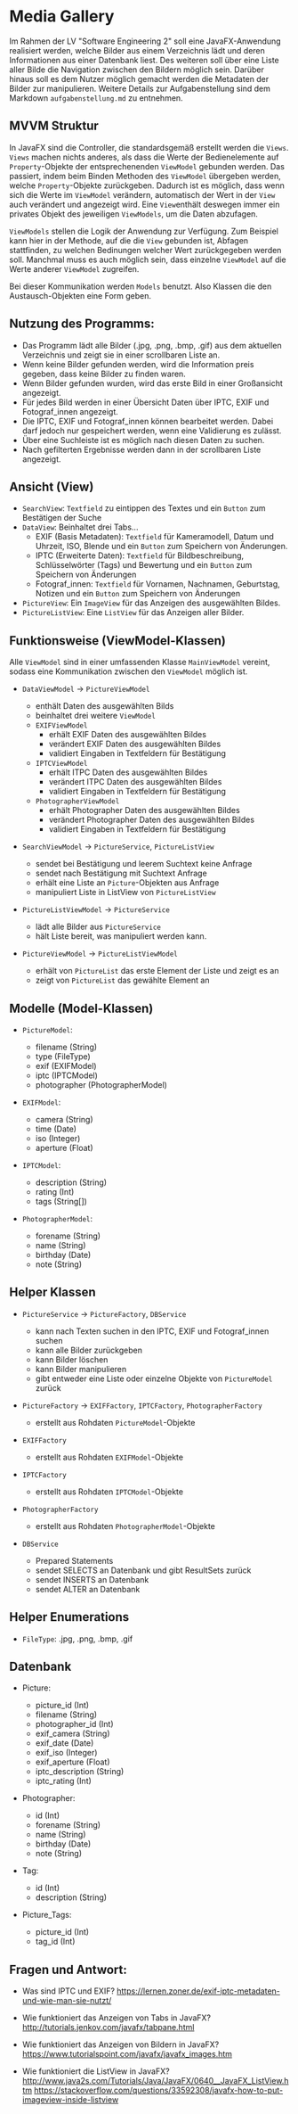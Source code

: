 # Media Gallery

Im Rahmen der LV "Software Engineering 2" soll eine JavaFX-Anwendung realisiert werden, welche Bilder aus einem Verzeichnis
lädt und deren Informationen aus einer Datenbank liest. Des weiteren soll über eine Liste aller Bilde die Navigation zwischen
den Bildern möglich sein. Darüber hinaus soll es dem Nutzer möglich gemacht werden die Metadaten der Bilder zur manipulieren.
Weitere Details zur Aufgabenstellung sind dem Markdown `aufgabenstellung.md` zu entnehmen. 

## MVVM Struktur
In JavaFX sind die Controller, die standardsgemäß erstellt werden die `Views`. 
`Views` machen nichts anderes, als dass die Werte der Bedienelemente auf `Property`-Objekte 
der entsprechenenden `ViewModel` gebunden werden. Das passiert, indem beim Binden Methoden des `ViewModel` übergeben werden,
welche `Property`-Objekte zurückgeben. 
Dadurch ist es möglich, dass wenn sich die Werte im  `ViewModel` verändern, automatisch der Wert in der 
`View` auch verändert und angezeigt wird. Eine `View`enthält deswegen immer ein privates Objekt des 
jeweiligen `ViewModels`, um die Daten abzufagen.

`ViewModels` stellen die Logik der Anwendung zur Verfügung. Zum Beispiel kann hier in der Methode, auf die
die `View` gebunden ist, Abfagen stattfinden, zu welchen Bedinungen welcher Wert zurückgegeben werden soll.
Manchmal muss es auch möglich sein, dass einzelne `ViewModel` auf die Werte anderer `ViewModel` zugreifen.

Bei dieser Kommunikation werden `Models` benutzt. Also Klassen die den Austausch-Objekten eine Form geben. 

## Nutzung des Programms:
* Das Programm lädt alle Bilder (.jpg, .png, .bmp, .gif) aus dem aktuellen Verzeichnis und zeigt sie in einer scrollbaren Liste an.
* Wenn keine Bilder gefunden werden, wird die Information preis gegeben, dass keine Bilder zu finden waren.
* Wenn Bilder gefunden wurden, wird das erste Bild in einer Großansicht angezeigt.
* Für jedes Bild werden in einer Übersicht Daten über IPTC, EXIF und Fotograf_innen angezeigt.
* Die IPTC, EXIF und Fotograf_innen können bearbeitet werden. Dabei darf jedoch nur gespeichert werden, wenn eine Validierung es zulässt.
* Über eine Suchleiste ist es möglich nach diesen Daten zu suchen.
* Nach gefilterten Ergebnisse werden dann in der scrollbaren Liste angezeigt.

## Ansicht (View)
* `SearchView`: `Textfield` zu eintippen des Textes und ein `Button` zum Bestätigen der Suche
* `DataView`: Beinhaltet drei Tabs...
    * EXIF (Basis Metadaten): `Textfield` für Kameramodell, Datum und Uhrzeit, ISO, Blende und ein `Button` zum Speichern von Änderungen.
    * IPTC (Erweiterte Daten): `Textfield` für Bildbeschreibung, Schlüsselwörter (Tags) und Bewertung und ein `Button` zum Speichern von Änderungen
    * Fotograf_innen: `Textfield` für Vornamen, Nachnamen, Geburtstag, Notizen und ein `Button` zum Speichern von Änderungen
* `PictureView`: Ein `ImageView` für das Anzeigen des ausgewählten Bildes.
* `PictureListView`: Eine `ListView` für das Anzeigen aller Bilder.

## Funktionsweise (ViewModel-Klassen)
Alle `ViewModel` sind in einer umfassenden Klasse `MainViewModel` vereint, sodass eine Kommunikation zwischen den `ViewModel` möglich ist.

* `DataViewModel` -> `PictureViewModel`
    * enthält Daten des ausgewählten Bilds
    * beinhaltet drei weitere `ViewModel`
    * `EXIFViewModel`
        * erhält EXIF Daten des ausgewählten Bildes
        * verändert EXIF Daten des ausgewählten Bildes
        * validiert Eingaben in Textfeldern für Bestätigung
    * `IPTCViewModel`
        * erhält ITPC Daten des ausgewählten Bildes
        * verändert ITPC Daten des ausgewählten Bildes
        * validiert Eingaben in Textfeldern für Bestätigung
    * `PhotographerViewModel`
        * erhält Photographer Daten des ausgewählten Bildes
        * verändert Photographer Daten des ausgewählten Bildes
        * validiert Eingaben in Textfeldern für Bestätigung

* `SearchViewModel` -> `PictureService`, `PictureListView`
    * sendet bei Bestätigung und leerem Suchtext keine Anfrage
    * sendet nach Bestätigung mit Suchtext Anfrage
    * erhält eine Liste an `Picture`-Objekten aus Anfrage
    * manipuliert Liste in ListView von `PictureListView`

* `PictureListViewModel` -> `PictureService`
    * lädt alle Bilder aus `PictureService`
    * hält Liste bereit, was manipuliert werden kann. 
    
* `PictureViewModel` -> `PictureListViewModel`
    * erhält von `PictureList` das erste Element der Liste und zeigt es an
    * zeigt von `PictureList` das gewählte Element an

## Modelle (Model-Klassen)
* `PictureModel`: 
    * filename (String)
    * type (FileType)
    * exif (EXIFModel)
    * iptc (IPTCModel)
    * photographer (PhotographerModel)

* `EXIFModel`:  
    * camera (String)
    * time (Date)
    * iso (Integer)
    * aperture (Float)

* `IPTCModel`: 
    * description (String)
    * rating (Int)
    * tags (String[])

* `PhotographerModel`: 
    * forename (String)
    * name (String)
    * birthday (Date)
    * note (String)

## Helper Klassen
* `PictureService` -> `PictureFactory`, `DBService`
    * kann nach Texten suchen in den IPTC, EXIF und Fotograf_innen suchen
    * kann alle Bilder zurückgeben
    * kann Bilder löschen
    * kann Bilder manipulieren
    * gibt entweder eine Liste oder einzelne Objekte von `PictureModel` zurück

* `PictureFactory` -> `EXIFFactory`, `IPTCFactory`, `PhotographerFactory`
    * erstellt aus Rohdaten `PictureModel`-Objekte
    
* `EXIFFactory`
    * erstellt aus Rohdaten `EXIFModel`-Objekte
    
* `IPTCFactory`
    * erstellt aus Rohdaten `IPTCModel`-Objekte

* `PhotographerFactory`
    * erstellt aus Rohdaten `PhotographerModel`-Objekte

* `DBService`
    * Prepared Statements
    * sendet SELECTS an Datenbank und gibt ResultSets zurück
    * sendet INSERTS an Datenbank
    * sendet ALTER an Datenbank
    
## Helper Enumerations
* `FileType`: .jpg, .png, .bmp, .gif
 
## Datenbank
* Picture: 
    * picture_id (Int)
    * filename (String)
    * photographer_id (Int)
    * exif_camera (String)
    * exif_date (Date)
    * exif_iso (Integer)
    * exif_aperture (Float)
    * iptc_description (String)
    * iptc_rating (Int)
    
* Photographer: 
    * id (Int)
    * forename (String)
    * name (String)
    * birthday (Date)
    * note (String)
    
* Tag: 
    * id (Int)
    * description (String)
    
* Picture_Tags: 
    * picture_id (Int)
    * tag_id (Int)

## Fragen und Antwort:
* Was sind IPTC und EXIF?
https://lernen.zoner.de/exif-iptc-metadaten-und-wie-man-sie-nutzt/

* Wie funktioniert das Anzeigen von Tabs in JavaFX?
http://tutorials.jenkov.com/javafx/tabpane.html

* Wie funktioniert das Anzeigen von Bildern in JavaFX?
https://www.tutorialspoint.com/javafx/javafx_images.htm

* Wie funktioniert die ListView in JavaFX?
http://www.java2s.com/Tutorials/Java/JavaFX/0640__JavaFX_ListView.htm
https://stackoverflow.com/questions/33592308/javafx-how-to-put-imageview-inside-listview